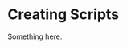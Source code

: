 [title]: # (Creating Scripts)
[tags]: # (XXX)
[priority]: # (3067)
# Creating Scripts
Something here.
